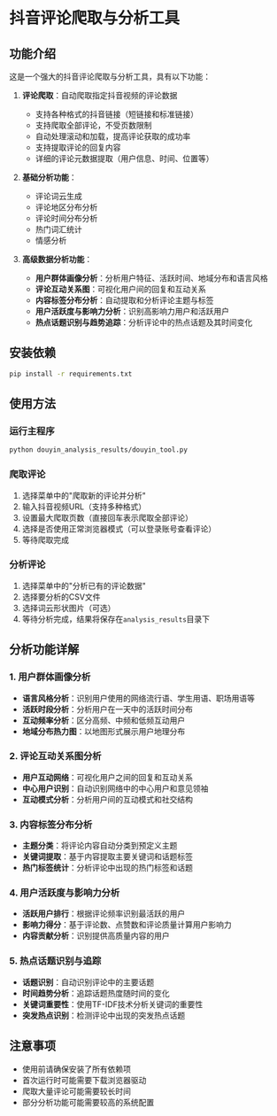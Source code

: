 # 抖音评论爬取与分析工具

## 功能介绍

这是一个强大的抖音评论爬取与分析工具，具有以下功能：

1. **评论爬取**：自动爬取指定抖音视频的评论数据
   - 支持各种格式的抖音链接（短链接和标准链接）
   - 支持爬取全部评论，不受页数限制
   - 自动处理滚动和加载，提高评论获取的成功率
   - 支持提取评论的回复内容
   - 详细的评论元数据提取（用户信息、时间、位置等）

2. **基础分析功能**：
   - 评论词云生成
   - 评论地区分布分析
   - 评论时间分布分析
   - 热门词汇统计
   - 情感分析

3. **高级数据分析功能**：
   - **用户群体画像分析**：分析用户特征、活跃时间、地域分布和语言风格
   - **评论互动关系图**：可视化用户间的回复和互动关系
   - **内容标签分布分析**：自动提取和分析评论主题与标签
   - **用户活跃度与影响力分析**：识别高影响力用户和活跃用户
   - **热点话题识别与趋势追踪**：分析评论中的热点话题及其时间变化

## 安装依赖

```bash
pip install -r requirements.txt
```

## 使用方法

### 运行主程序

```bash
python douyin_analysis_results/douyin_tool.py
```

### 爬取评论

1. 选择菜单中的"爬取新的评论并分析"
2. 输入抖音视频URL（支持多种格式）
3. 设置最大爬取页数（直接回车表示爬取全部评论）
4. 选择是否使用正常浏览器模式（可以登录账号查看评论）
5. 等待爬取完成

### 分析评论

1. 选择菜单中的"分析已有的评论数据"
2. 选择要分析的CSV文件
3. 选择词云形状图片（可选）
4. 等待分析完成，结果将保存在`analysis_results`目录下

## 分析功能详解

### 1. 用户群体画像分析

- **语言风格分析**：识别用户使用的网络流行语、学生用语、职场用语等
- **活跃时段分析**：分析用户在一天中的活跃时间分布
- **互动频率分析**：区分高频、中频和低频互动用户
- **地域分布热力图**：以地图形式展示用户地理分布

### 2. 评论互动关系图分析

- **用户互动网络**：可视化用户之间的回复和互动关系
- **中心用户识别**：自动识别网络中的中心用户和意见领袖
- **互动模式分析**：分析用户间的互动模式和社交结构

### 3. 内容标签分布分析

- **主题分类**：将评论内容自动分类到预定义主题
- **关键词提取**：基于内容提取主要关键词和话题标签
- **热门标签统计**：分析评论中出现的热门标签和话题

### 4. 用户活跃度与影响力分析

- **活跃用户排行**：根据评论频率识别最活跃的用户
- **影响力得分**：基于评论数、点赞数和评论质量计算用户影响力
- **内容贡献分析**：识别提供高质量内容的用户

### 5. 热点话题识别与追踪

- **话题识别**：自动识别评论中的主要话题
- **时间趋势分析**：追踪话题热度随时间的变化
- **关键词重要性**：使用TF-IDF技术分析关键词的重要性
- **突发热点识别**：检测评论中出现的突发热点话题

## 注意事项

- 使用前请确保安装了所有依赖项
- 首次运行时可能需要下载浏览器驱动
- 爬取大量评论可能需要较长时间
- 部分分析功能可能需要较高的系统配置 